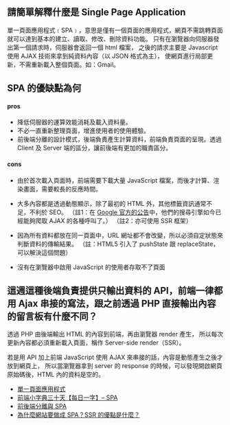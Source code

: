## 請簡單解釋什麼是 Single Page Application
    
單一頁面應用程式﹝SPA﹞，意思是僅有一個頁面的應用程式，網頁不需跳轉頁面就可以達到基本的建立、讀取、修改、刪除資料功能。
只有在瀏覽器向伺服器發出第一個請求時，伺服器會返回一個 html 檔案，
之後的請求主要是 Javascript 使用 AJAX 技術來拿到純資料內容（以 JSON 格式為主），
使網頁進行局部更新，不需重新載入整個頁面。如：Gmail。


## SPA 的優缺點為何

#### pros
* 降低伺服器的運算效能消耗及載入資料量。
* 不必一直重新整理頁面，增進使用者的使用體驗。
* 前後端分離的設計模式，後端負責產生計算資料，前端負責頁面的呈現。透過 Client 及 Server 端的區分，讓前後端有更加的職責區分。


#### cons
* 由於首次載入頁面時，前端需要下載大量 JavaScript 檔案，而後才計算、渲染畫面，需要較長的反應時間。

* 大多內容都是透過動態顯示，除了最初的 HTML 外，其他標籤資訊通常不足，不利於 SEO。
（註1：在 [Google 官方的公告](https://webmasters.googleblog.com/2015/10/deprecating-our-ajax-crawling-scheme.html)中，他們的搜尋引擎如今已經能夠爬取 AJAX 的各種呼叫了。）
（註2：亦可使用 SSR 框架）

* 因為所有資料都放在同一頁面中，URL 網址都不會改變，所以必須自定狀態來判斷資料的傳輸結果。
（註：HTML5 引入了 pushState 跟 replaceState，可以解決這個問題）

* 沒有在瀏覽器中啟用 JavaScript 的使用者存取不了頁面


## 這週這種後端負責提供只輸出資料的 API，前端一律都用 Ajax 串接的寫法，跟之前透過 PHP 直接輸出內容的留言板有什麼不同？

透過 PHP 由後端輸出 HTML 的內容到前端，再由瀏覽器 render 產生，
所以每次更新內容都必須重新載入頁面，稱作 Server-side render（SSR）。

若是用 API 加上前端 JavaScript 使用 AJAX 來串接的話，內容是動態產生之後才放到網頁上，
所以當瀏覽器拿到 server 的 response 的時候，可以發現開啟網頁原始碼後，HTML 內的資料是空的。



* [單一頁面應用程式](https://medium.com/@mybaseball52/%E5%96%AE%E4%B8%80%E9%A0%81%E9%9D%A2%E6%87%89%E7%94%A8%E7%A8%8B%E5%BC%8F-c98c8a17081)
* [前端小字典三十天【每日一字】– SPA](https://ithelp.ithome.com.tw/articles/10160709)
* [前後端分離與 SPA](https://blog.techbridge.cc/2017/09/16/frontend-backend-mvc/)
* [為什麼網站要做成 SPA？SSR 的優點是什麼？](https://medium.com/schaoss-blog/%E5%89%8D%E7%AB%AF%E4%B8%89%E5%8D%81-18-fe-%E7%82%BA%E4%BB%80%E9%BA%BC%E7%B6%B2%E7%AB%99%E8%A6%81%E5%81%9A%E6%88%90-spa-ssr-%E7%9A%84%E5%84%AA%E9%BB%9E%E6%98%AF%E4%BB%80%E9%BA%BC-c926145078a4)